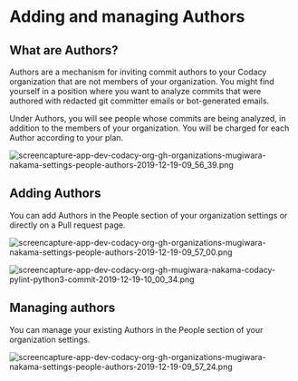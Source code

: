 # Adding and managing Authors

## What are Authors?

Authors are a mechanism for inviting commit authors to your Codacy organization that are not members of your organization. You might find yourself in a position where you want to analyze commits that were authored with redacted git committer emails or bot-generated emails.

Under Authors, you will see people whose commits are being analyzed, in addition to the members of your organization. You will be charged for each Author according to your plan.

![screencapture-app-dev-codacy-org-gh-organizations-mugiwara-nakama-settings-people-authors-2019-12-19-09_56_39.png](/images/screencapture-app-dev-codacy-org-gh-organizations-mugiwara-nakama-settings-people-authors-2019-12-19-09_56_39.png)

## Adding Authors

You can add Authors in the People section of your organization settings or directly on a Pull request page.

![screencapture-app-dev-codacy-org-gh-organizations-mugiwara-nakama-settings-people-authors-2019-12-19-09_57_00.png](/images/screencapture-app-dev-codacy-org-gh-organizations-mugiwara-nakama-settings-people-authors-2019-12-19-09_57_00.png)

![screencapture-app-dev-codacy-org-gh-mugiwara-nakama-codacy-pylint-python3-commit-2019-12-19-10_00_34.png](/images/screencapture-app-dev-codacy-org-gh-mugiwara-nakama-codacy-pylint-python3-commit-2019-12-19-10_00_34.png)

## Managing authors

You can manage your existing Authors in the People section of your organization settings.

![screencapture-app-dev-codacy-org-gh-organizations-mugiwara-nakama-settings-people-authors-2019-12-19-09_57_24.png](/images/screencapture-app-dev-codacy-org-gh-organizations-mugiwara-nakama-settings-people-authors-2019-12-19-09_57_24.png)
